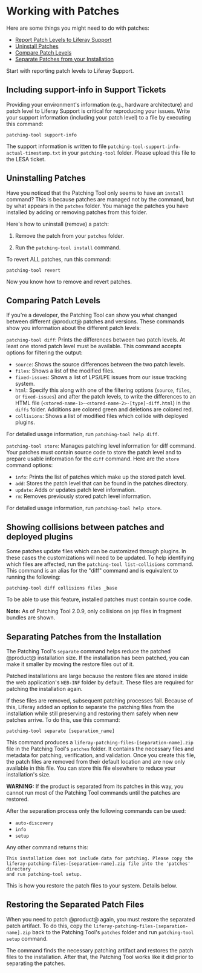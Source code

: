 # Working with Patches [](id=working-with-patches)

Here are some things you might need to do with patches:

- [Report Patch Levels to Liferay Support](#including-support-info-in-support-tickets)
- [Uninstall Patches](#uninstalling-patches) 
- [Compare Patch Levels](#comparing-patch-levels)
- [Separate Patches from your Installation](#separating-patches-from-the-installation)

Start with reporting patch levels to Liferay Support.

## Including support-info in Support Tickets [](id=including-support-info-in-support-tickets)

Providing your environment's information (e.g., hardware architecture) and patch
level to Liferay Support is critical for reproducing your issues. Write your
support information (including your patch level) to a file by executing this
command: 

    patching-tool support-info

The support information is written to file
`patching-tool-support-info-actual-timestamp.txt` in your `patching-tool`
folder. Please upload this file to the LESA ticket.

## Uninstalling Patches [](id=uninstalling-patches)

Have you noticed that the Patching Tool only seems to have an `install` command?
This is because patches are managed not by the command, but by what appears in
the `patches` folder. You manage the patches you have installed by adding or
removing patches from this folder.

Here's how to uninstall (remove) a patch:

1.  Remove the patch from your `patches` folder. 

2.  Run the `patching-tool install` command. 

To revert ALL patches, run this command:

    patching-tool revert

Now you know how to remove and revert patches. 

## Comparing Patch Levels [](id=comparing-patch-levels)

If you're a developer, the Patching Tool can show you what changed between
different @product@ patches and versions. These commands show you information
about the different patch levels:

`patching-tool diff`: Prints the differences between two patch levels. At least
one stored patch level must be available. This command accepts options for
filtering the output: 

- `source`: Shows the source differences between the two patch levels.
- `files`: Shows a list of the modified files.
- `fixed-issues`: Shows a list of LPS/LPE issues from our issue tracking system.
- `html`: Specify this along with one of the filtering options (`source`, 
    `files`, or `fixed-issues`) and after the patch levels, to write the
    differences to an HTML file
    (`<stored-name-1>-<stored-name-2>-[type]-diff.html`) in the `diffs` folder.
    Additions are colored green and deletions are colored red.
- `collisions`: Shows a list of modified files which collide with deployed plugins.

For detailed usage information, run `patching-tool help diff`.

`patching-tool store`: Manages patching level information for diff command. Your
patches must contain source code to store the patch level and to prepare usable
information for the `diff` command. Here are the `store` command options: 

- `info`: Prints the list of patches which make up the stored patch level.
- `add`: Stores the patch level that can be found in the patches directory.
- `update`: Adds or updates patch level information.
- `rm`: Removes previously stored patch level information.


For detailed usage information, run `patching-tool help store`.

## Showing collisions between patches and deployed plugins [](id=list-collisions)

Some patches update files which can be customized through plugins. 
In these cases the customizations will need to be updated.
To help identifying which files are affected, run the `patching-tool list-collisions` command.
This command is an alias for the "diff" command and is equivalent to running the following:

    patching-tool diff collisions files _base

To be able to use this feature, installed patches must contain source code.

**Note:** As of Patching Tool 2.0.9, only collisions on jsp files in fragment bundles are shown.

## Separating Patches from the Installation [](id=separating-patches-from-the-installation)

The Patching Tool's `separate` command helps reduce the patched @product@
installation size. If the installation has been patched, you can make it smaller
by moving the restore files out of it.

Patched installations are large because the restore files are stored inside the
web application's `WEB-INF` folder by default. These files are required for
patching the installation again.

If these files are removed, subsequent patching processes fail. Because of
this, Liferay added an option to separate the patching files from the
installation while still preserving and restoring them safely when new patches
arrive. To do this, use this command: 

    patching-tool separate [separation_name] 
 
This command produces a `liferay-patching-files-[separation-name].zip` file in
the Patching Tool's `patches` folder. It contains the necessary files and
metadata for patching, verification, and validation. Once you create this file,
the patch files are removed from their default location and are now only
available in this file. You can store this file elsewhere to reduce your
installation's size. 

**WARNING:** If the product is separated from its patches in this way, you
cannot run most of the Patching Tool commands until the patches are restored.

After the separation process only the following commands can be used:

- `auto-discovery`
- `info`
- `setup`

Any other command returns this:

    This installation does not include data for patching. Please copy the
    liferay-patching-files-[separation-name].zip file into the 'patches' directory
    and run patching-tool setup. 
 
This is how you restore the patch files to your system. Details below. 

## Restoring the Separated Patch Files [](id=restoring-the-separated-patch-files)
 
When you need to patch @product@ again, you must restore the separated patch
artifact. To do this, copy the `liferay-patching-files-[separation-name].zip`
back to the Patching Tool's `patches` folder and run `patching-tool setup`
command.

The command finds the necessary patching artifact and restores the patch files
to the installation. After that, the Patching Tool works like it did prior to
separating the patches. 
